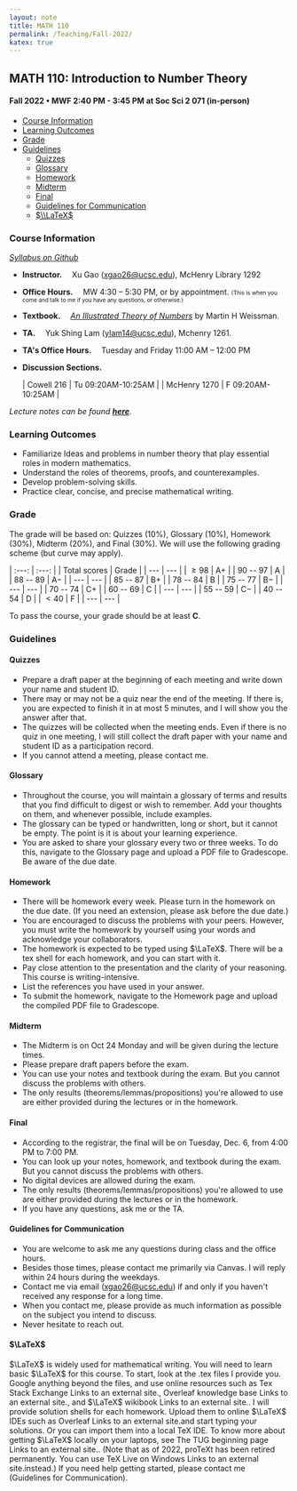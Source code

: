 ```yaml
---
layout: note
title: MATH 110
permalink: /Teaching/Fall-2022/
katex: true
---
```


## MATH 110: Introduction to Number Theory<!-- omit from toc --> 

#### Fall 2022 • MWF 2:40 PM - 3:45 PM at Soc Sci 2 071 (in-person)<!-- omit from toc --> 


- [Course Information](#course-information)
- [Learning Outcomes](#learning-outcomes)
- [Grade](#grade)
- [Guidelines](#guidelines)
	- [Quizzes](#quizzes)
	- [Glossary](#glossary)
	- [Homework](#homework)
	- [Midterm](#midterm)
	- [Final](#final)
	- [Guidelines for Communication](#guidelines-for-communication)
	- [$\\LaTeX$](#latex)



### Course Information
[*Syllabus on Github*](https://github.com/GauSyu/MathTeachingMaterials/blob/main/Fall%202022%20MATH%20110%20UCSC/Syllabus.pdf)

  - **Instructor.**&emsp; Xu Gao (<xgao26@ucsc.edu>), McHenry Library 1292

  - **Office Hours.**&emsp; MW 4:30 – 5:30 PM, or by appointment. <font size="1">(This is when you come and talk to me if you have any questions, or otherwise.)</font> 

  - **Textbook.**&emsp; [*An Illustrated Theory of Numbers*](http://illustratedtheoryofnumbers.com/) by Martin H Weissman.

  - **TA.**&emsp; Yuk Shing Lam (<ylam14@ucsc.edu>), Mchenry 1261. 

  - **TA's Office Hours.**&emsp; Tuesday and Friday 11:00 AM – 12:00 PM

  - **Discussion Sections.**

    | Cowell 216 | Tu 09:20AM-10:25AM |
    | McHenry 1270 | F 09:20AM-10:25AM |


*Lecture notes can be found [**here**](https://github.com/GauSyu/MathTeachingMaterials/tree/main/Fall%202022%20MATH%20110%20UCSC/Lecture%20Notes).*

### Learning Outcomes
  - Familiarize Ideas and problems in number theory that play essential roles in modern mathematics.
  - Understand the roles of theorems, proofs, and counterexamples. 
  - Develop problem-solving skills.
  - Practice clear, concise, and precise mathematical writing.


### Grade
The grade will be based on: Quizzes (10%), Glossary
(10%), Homework (30%), Midterm (20%), and Final (30%). 
We will use the following grading scheme (but curve may apply).

| :---: | :---: |
| Total scores | Grade |
| --- | --- |
| $\geqslant 98$ | A$+$ |
| $90$ -- $97$ | A |
| $88$ -- $89$ | A$-$ |
| --- | --- |
| $85$ -- $87$ | B$+$ |
| $78$ -- $84$ | B |
| $75$ -- $77$ | B$-$ |
| --- | --- |
| $70$ -- $74$ | C$+$ |
| $60$ -- $69$ | C |
| --- | --- |
| $55$ -- $59$ | C$-$ |
| $40$ -- $54$ | D |
| $< 40$ | F |
| --- | --- |


To pass the course, your grade should be at least **C**.



### Guidelines
#### Quizzes
- Prepare a draft paper at the beginning of each meeting and write down your name and student ID.
- There may or may not be a quiz near the end of the meeting. If there is, you are expected to finish it in at most 5 minutes, and I will show you the answer after that.
- The quizzes will be collected when the meeting ends. Even if there is no quiz in one meeting, I will still collect the draft paper with your name and student ID as a participation record. 
- If you cannot attend a meeting, please contact me. 

#### Glossary
- Throughout the course, you will maintain a glossary of terms and results that you find difficult to digest or wish to remember. Add your thoughts on them, and whenever possible, include examples.
- The glossary can be typed or handwritten, long or short, but it cannot be empty. The point is it is about your learning experience. 
- You are asked to share your glossary every two or three weeks. To do this, navigate to the Glossary page and upload a PDF file to Gradescope. Be aware of the due date.

#### Homework
- There will be homework every week. Please turn in the homework on the due date. (If you need an extension, please ask before the due date.)
- You are encouraged to discuss the problems with your peers. However, you must write the homework by yourself using your words and acknowledge your collaborators.
- The homework is expected to be typed using $\LaTeX$. There will be a tex shell for each homework, and you can start with it.
- Pay close attention to the presentation and the clarity of your reasoning. This course is writing-intensive.
- List the references you have used in your answer.
- To submit the homework, navigate to the Homework page and upload the compiled PDF file to Gradescope.

#### Midterm
- The Midterm is on Oct 24 Monday and will be given during the lecture times. 
- Please prepare draft papers before the exam.
- You can use your notes and textbook during the exam. But you cannot discuss the problems with others.
- The only results (theorems/lemmas/propositions) you're allowed to use are either provided during the lectures or in the homework.


#### Final
- According to the registrar, the final will be on Tuesday, Dec. 6, from 4:00 PM to 7:00 PM.
- You can look up your notes, homework, and textbook during the exam. But you cannot discuss the problems with others.
- No digital devices are allowed during the exam.
- The only results (theorems/lemmas/propositions) you're allowed to use are either provided during the lectures or in the homework.
- If you have any questions, ask me or the TA.

#### Guidelines for Communication
- You are welcome to ask me any questions during class and the office hours.
- Besides those times, please contact me primarily via Canvas. I will reply within 24 hours during the weekdays.
- Contact me via email (xgao26@ucsc.edu) if and only if you haven't received any response for a long time.
- When you contact me, please provide as much information as possible on the subject you intend to discuss.
- Never hesitate to reach out.

#### $\LaTeX$
$\LaTeX$ is widely used for mathematical writing.
You will need to learn basic $\LaTeX$ for this course.
To start, look at the .tex files I provide you. 
Google anything beyond the files, and use online resources such as Tex Stack Exchange Links to an external site., Overleaf knowledge base Links to an external site., and $\LaTeX$ wikibook Links to an external site.. 
I will provide solution shells for each homework. Upload them to online $\LaTeX$ IDEs such as Overleaf Links to an external site.and start typing your solutions.
Or you can import them into a local TeX IDE. To know more about getting $\LaTeX$ locally on your laptops, see The TUG beginning page Links to an external site.. (Note that as of 2022, proTeXt has been retired permanently. You can use TeX Live on Windows Links to an external site.instead.)
If you need help getting started, please contact me (Guidelines for Communication).